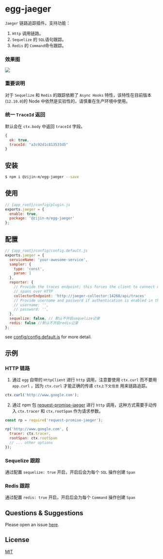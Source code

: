 # egg-jaeger

`Jaeger` 链路追踪插件。支持功能：

1. `Http` 调用链路。
2. `Sequelize` 的 `SQL`语句跟踪。
3. `Redis` 的 `Command`命令跟踪。

### 效果图

![](https://raw.githubusercontent.com/zijin-m/egg-jaeger/master/assets/jaeger.png)

### 重要说明

对于 `Sequelize` 和 `Redis` 的跟踪依赖了 `Async Hooks` 特性，该特性在目前版本(`12.10.0`)的 Node 中依然是实验性的，请慎重在生产环境中使用。

### 统一 `TraceId` 返回

默认会在 `ctx.body` 中返回 `traceId` 字段。

```js
{
  ok: true,
  traceId: "a3c92d1c813533d5"
}
```

## 安装

```bash
$ npm i @zijin-m/egg-jaeger --save
```

## 使用

```js
// {app_root}/config/plugin.js
exports.jaeger = {
  enable: true,
  package: '@zijin-m/egg-jaeger'
};
```

## 配置

```js
// {app_root}/config/config.default.js
exports.jaeger = {
  serviceName: 'your-awesome-service',
  sampler: {
    type: 'const',
    param: 1
  },
  reporter: {
    // Provide the traces endpoint; this forces the client to connect directly to the Collector and send
    // spans over HTTP
    collectorEndpoint: 'http://jaeger-collector:14268/api/traces'
    // Provide username and password if authentication is enabled in the Collector
    // username: '',
    // password: '',
  },
  sequelize: false, // 默认不开启sequelize记录
  redis: false //默认不开启redis记录
};
```

see [config/config.default.js](config/config.default.js) for more detail.

## 示例

### HTTP 链路

1. 通过 `egg` 自带的 `HttpClient` 进行 `http` 调用，注意要使用 `ctx.curl` 而不要用 `app.curl` ，因为 `ctx.curl` 才能正确的传递 `ctx上下文信息` 用来链路追踪。

```js
ctx.curl('http://www.google.com');
```

2. 通过 npm 包 [request-promise-jaeger](https://www.npmjs.com/package/request-promise-jaeger) 进行 `http` 调用，这种方式需要手动传入 `ctx.tracer` 和 `ctx.rootSpan` 作为请求参数。

```js
const rp = require('request-promise-jaeger');

rp('http://www.google.com', {
  tracer: ctx.tracer,
  rootSpan: ctx.rootSpan
  // ... other options
});
```

### Sequelize 跟踪

通过配置 `sequelize: true` 开启，开启后会为每个 `SQL` 操作创建 `Span`

### Redis 跟踪

通过配置 `redis: true` 开启，开启后会为每个 `Command` 操作创建 `Span`

## Questions & Suggestions

Please open an issue [here](https://github.com/eggjs/egg/issues).

## License

[MIT](LICENSE)
